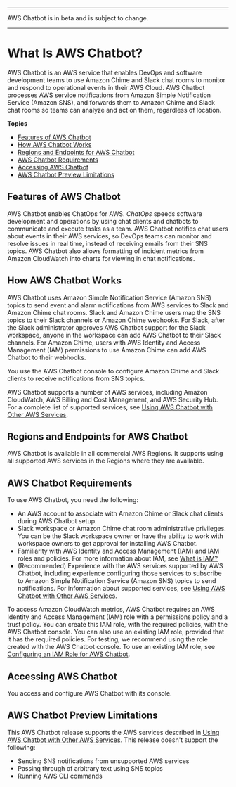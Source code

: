 --------

AWS Chatbot is in beta and is subject to change\.

--------

# What Is AWS Chatbot?<a name="what-is"></a>

AWS Chatbot is an AWS service that enables DevOps and software development teams to use Amazon Chime and Slack chat rooms to monitor and respond to operational events in their AWS Cloud\. AWS Chatbot processes AWS service notifications from Amazon Simple Notification Service \(Amazon SNS\), and forwards them to Amazon Chime and Slack chat rooms so teams can analyze and act on them, regardless of location\.

**Topics**
+ [Features of AWS Chatbot](#chatbot-benefits)
+ [How AWS Chatbot Works](#chatbot-works)
+ [Regions and Endpoints for AWS Chatbot](#chatbot-regions)
+ [AWS Chatbot Requirements](#chatbot-requirements)
+ [Accessing AWS Chatbot](#chatbot-access)
+ [AWS Chatbot Preview Limitations](#chatbot-limitations)

## Features of AWS Chatbot<a name="chatbot-benefits"></a>

AWS Chatbot enables ChatOps for AWS\. *ChatOps* speeds software development and operations by using chat clients and chatbots to communicate and execute tasks as a team\. AWS Chatbot notifies chat users about events in their AWS services, so DevOps teams can monitor and resolve issues in real time, instead of receiving emails from their SNS topics\. AWS Chatbot also allows formatting of incident metrics from Amazon CloudWatch into charts for viewing in chat notifications\.

## How AWS Chatbot Works<a name="chatbot-works"></a>

AWS Chatbot uses Amazon Simple Notification Service \(Amazon SNS\) topics to send event and alarm notifications from AWS services to Slack and Amazon Chime chat rooms\. Slack and Amazon Chime users map the SNS topics to their Slack channels or Amazon Chime webhooks\. For Slack, after the Slack administrator approves AWS Chatbot support for the Slack workspace, anyone in the workspace can add AWS Chatbot to their Slack channels\. For Amazon Chime, users with AWS Identity and Access Management \(IAM\) permissions to use Amazon Chime can add AWS Chatbot to their webhooks\.

You use the AWS Chatbot console to configure Amazon Chime and Slack clients to receive notifications from SNS topics\. 

AWS Chatbot supports a number of AWS services, including Amazon CloudWatch, AWS Billing and Cost Management, and AWS Security Hub\. For a complete list of supported services, see [Using AWS Chatbot with Other AWS Services](related-services.md)\.

## Regions and Endpoints for AWS Chatbot<a name="chatbot-regions"></a>

AWS Chatbot is available in all commercial AWS Regions\. It supports using all supported AWS services in the Regions where they are available\.

## AWS Chatbot Requirements<a name="chatbot-requirements"></a>

To use AWS Chatbot, you need the following:
+ An AWS account to associate with Amazon Chime or Slack chat clients during AWS Chatbot setup\. 
+ Slack workspace or Amazon Chime chat room administrative privileges\. You can be the Slack workspace owner or have the ability to work with workspace owners to get approval for installing AWS Chatbot\.
+ Familiarity with AWS Identity and Access Management \(IAM\) and IAM roles and policies\. For more information about IAM, see [What is IAM?](https://docs.aws.amazon.com/IAM/latest/UserGuide/)
+ \(Recommended\) Experience with the AWS services supported by AWS Chatbot, including experience configuring those services to subscribe to Amazon Simple Notification Service \(Amazon SNS\) topics to send notifications\. For information about supported services, see [Using AWS Chatbot with Other AWS Services](related-services.md)\.

To access Amazon CloudWatch metrics, AWS Chatbot requires an AWS Identity and Access Management \(IAM\) role with a permissions policy and a trust policy\. You can create this IAM role, with the required policies, with the AWS Chatbot console\. You can also use an existing IAM role, provided that it has the required policies\. For testing, we recommend using the role created with the AWS Chatbot console\. To use an existing IAM role, see [Configuring an IAM Role for AWS Chatbot](getting-started.md#AWS::Chatbot::Role)\.

## Accessing AWS Chatbot<a name="chatbot-access"></a>

You access and configure AWS Chatbot with its console\.

## AWS Chatbot Preview Limitations<a name="chatbot-limitations"></a>

This AWS Chatbot release supports the AWS services described in [Using AWS Chatbot with Other AWS Services](related-services.md)\. This release doesn't support the following:
+ Sending SNS notifications from unsupported AWS services
+ Passing through of arbitrary text using SNS topics
+ Running AWS CLI commands 